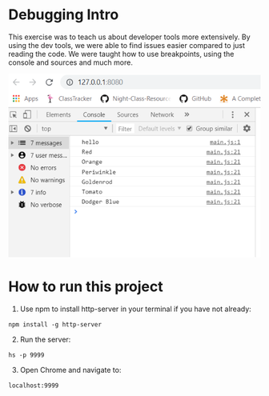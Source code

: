 # Debugging Intro

This exercise was to teach us about developer tools more extensively. By using the dev tools, we were able to find issues easier compared to just reading the code. We were taught how to use breakpoints, using the console and sources and much more. 

![main_screenshot](Capture.PNG)

# How to run this project

1. Use npm to install http-server in your terminal if you have not already:
```
npm install -g http-server
```

2. Run the server: 
```
hs -p 9999
```
3. Open Chrome and navigate to:
```
localhost:9999
```